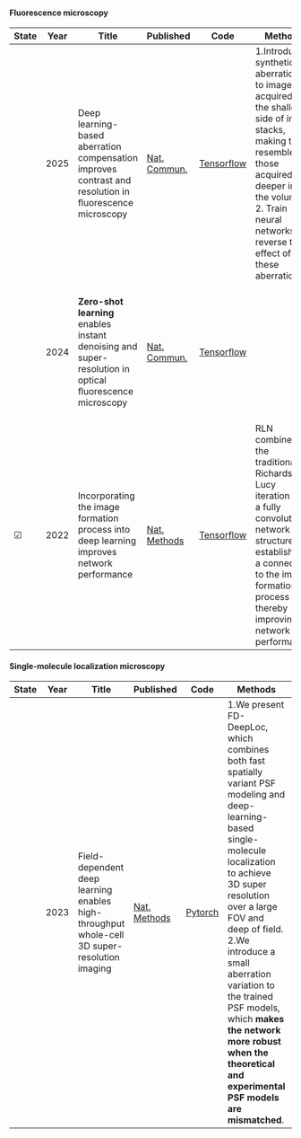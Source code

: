 #### Fluorescence microscopy
| State|Year|Title | Published  | Code       | Methods |PSF|
|-------|-------| ----- | ----- | ------- | ------- |------- |
||2025| Deep learning-based aberration compensation improves contrast and resolution in fluorescence microscopy| [Nat. Commun.](https://www.nature.com/articles/s41467-024-55267-x)  |[Tensorflow](https://github.com/CSBDeep/CSBDeep)  |1.Introduces synthetic aberrations to images acquired on the shallow side of image stacks, making them resemble those acquired deeper into the volume. 2. Train neural networks to reverse the effect of these aberrations.||
||2024| **Zero-shot learning** enables instant denoising and super-resolution in optical fluorescence microscopy| [Nat. Commun.](https://www-nature-com.accproxy.lib.szu.edu.cn/articles/s41467-024-48575-9#Sec30)  |[Tensorflow](https://github.com/TristaZeng/ZS-DeconvNet)  | |We used experimentally acquired or simulated PSFs (with PSF Generator Fiji plugin licensed by EPFL) that are corresponding to the imaging configurations.|
|&#9745;|2022|Incorporating the image formation process into deep learning improves network performance|[Nat. Methods](https://doi.org/10.1038/s41592-022-01652-7)|[Tensorflow](https://github.com/MeatyPlus/Richardson-Lucy-Net)|RLN combines the traditional Richardson-Lucy iteration with a fully convolutional network structure, establishing a connection to the image formation process and thereby improving network performance.||
#### Single-molecule localization microscopy
| State|Year|Title | Published  | Code       | Methods |PSF|
|-------|-------| ----- | ----- | ------- | ------- |------- |
||2023|Field-dependent deep learning enables high-throughput whole-cell 3D super-resolution imaging|[Nat. Methods]( https://doi.org/10.1038/s41592-023-01775-5)|[Pytorch](https://github.com/Li-Lab-SUSTech/FD-DeepLoc)|1.We present FD-DeepLoc, which combines both fast spatially variant PSF modeling and deep-learning-based single-molecule localization to achieve 3D super resolution over a large FOV and deep of field. 2.We introduce a small aberration variation to the trained PSF models, which **makes the network more robust when the theoretical and experimental PSF models are mismatched**.|Vectorial PSF|


